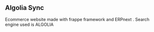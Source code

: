 ## Algolia Sync

Ecommerce website made with frappe framework and ERPnext . Search engine used is ALGOLIA